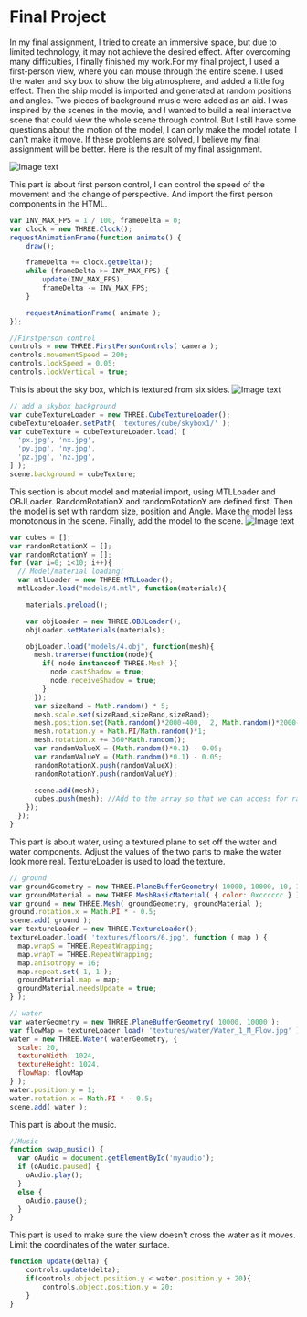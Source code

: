 # Final Project
In my final assignment, I tried to create an immersive space, but due to limited technology, it may not achieve the desired effect. After overcoming many difficulties, I finally finished my work.For my final project, I used a first-person view, where you can mouse through the entire scene. I used the water and sky box to show the big atmosphere, and added a little fog effect. Then the ship model is imported and generated at random positions and angles. Two pieces of background music were added as an aid. I was inspired by the scenes in the movie, and I wanted to build a real interactive scene that could view the whole scene through control. But I still have some questions about the motion of the model, I can only make the model rotate, I can't make it move. If these problems are solved, I believe my final assignment will be better. Here is the result of my final assignment.

![Image text](https://github.com/jack635/DAT505-GitHub/blob/master/pic/Final.gif)

This part is about first person control, I can control the speed of the movement and the change of perspective. And import the first person components in the HTML.

```javascript
var INV_MAX_FPS = 1 / 100, frameDelta = 0;
var clock = new THREE.Clock();
requestAnimationFrame(function animate() {
	draw();

	frameDelta += clock.getDelta();
	while (frameDelta >= INV_MAX_FPS) {
		update(INV_MAX_FPS);
		frameDelta -= INV_MAX_FPS;
	}

	requestAnimationFrame( animate );
});

//Firstperson control
controls = new THREE.FirstPersonControls( camera );
controls.movementSpeed = 200;
controls.lookSpeed = 0.05;
controls.lookVertical = true;
```

This is about the sky box, which is textured from six sides.
![Image text](https://github.com/jack635/DAT505-GitHub/blob/master/pic/Final1.png)

```javascript
// add a skybox background
var cubeTextureLoader = new THREE.CubeTextureLoader();
cubeTextureLoader.setPath( 'textures/cube/skybox1/' );
var cubeTexture = cubeTextureLoader.load( [
  'px.jpg', 'nx.jpg',
  'py.jpg', 'ny.jpg',
  'pz.jpg', 'nz.jpg',
] );
scene.background = cubeTexture;
```

This section is about model and material import, using MTLLoader and OBJLoader. RandomRotationX and randomRotationY are defined first. Then the model is set with random size, position and Angle. Make the model less monotonous in the scene. Finally, add the model to the scene.
![Image text](https://github.com/jack635/DAT505-GitHub/blob/master/pic/Final2.png)

```javascript
var cubes = [];
var randomRotationX = [];
var randomRotationY = [];
for (var i=0; i<10; i++){
  // Model/material loading!
  var mtlLoader = new THREE.MTLLoader();
  mtlLoader.load("models/4.mtl", function(materials){

    materials.preload();

    var objLoader = new THREE.OBJLoader();
    objLoader.setMaterials(materials);

    objLoader.load("models/4.obj", function(mesh){
      mesh.traverse(function(node){
        if( node instanceof THREE.Mesh ){
          node.castShadow = true;
          node.receiveShadow = true;
        }
      });
      var sizeRand = Math.random() * 5;
      mesh.scale.set(sizeRand,sizeRand,sizeRand);
      mesh.position.set(Math.random()*2000-400,  2, Math.random()*2000-400);
      mesh.rotation.y = Math.PI/Math.random()*1;
      mesh.rotation.x += 360*Math.random();
      var randomValueX = (Math.random()*0.1) - 0.05;
      var randomValueY = (Math.random()*0.1) - 0.05;
      randomRotationX.push(randomValueX);
      randomRotationY.push(randomValueY);

      scene.add(mesh);
      cubes.push(mesh); //Add to the array so that we can access for raycasting
    });
  });
}
```

This part is about water, using a textured plane to set off the water and water components. Adjust the values of the two parts to make the water look more real. TextureLoader is used to load the texture.

```javascript
// ground
var groundGeometry = new THREE.PlaneBufferGeometry( 10000, 10000, 10, 10 );
var groundMaterial = new THREE.MeshBasicMaterial( { color: 0xcccccc } );
var ground = new THREE.Mesh( groundGeometry, groundMaterial );
ground.rotation.x = Math.PI * - 0.5;
scene.add( ground );
var textureLoader = new THREE.TextureLoader();
textureLoader.load( 'textures/floors/6.jpg', function ( map ) {
  map.wrapS = THREE.RepeatWrapping;
  map.wrapT = THREE.RepeatWrapping;
  map.anisotropy = 16;
  map.repeat.set( 1, 1 );
  groundMaterial.map = map;
  groundMaterial.needsUpdate = true;
} );

// water
var waterGeometry = new THREE.PlaneBufferGeometry( 10000, 10000 );
var flowMap = textureLoader.load( 'textures/water/Water_1_M_Flow.jpg' );
water = new THREE.Water( waterGeometry, {
  scale: 20,
  textureWidth: 1024,
  textureHeight: 1024,
  flowMap: flowMap
} );
water.position.y = 1;
water.rotation.x = Math.PI * - 0.5;
scene.add( water );
```

This part is about the music.

```javascript
//Music
function swap_music() {
  var oAudio = document.getElementById('myaudio');
  if (oAudio.paused) {
    oAudio.play();
  }
  else {
    oAudio.pause();
  }
}
```

This part is used to make sure the view doesn't cross the water as it moves. Limit the coordinates of the water surface.

```javascript
function update(delta) {
	controls.update(delta);
	if(controls.object.position.y < water.position.y + 20){
		controls.object.position.y = 20;
	}
}
```
